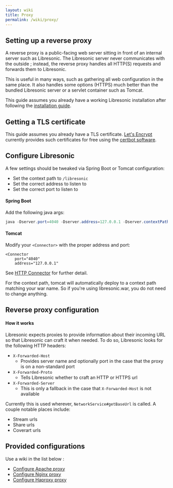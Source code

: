 ```yaml
---
layout: wiki
title: Proxy
permalink: /wiki/proxy/
---
```

## Setting up a reverse proxy

A reverse proxy is a public-facing web server sitting in front of an internal server such as Libresonic. The Libresonic server never communicates with the outside ; instead, the reverse proxy handles all HTTP(S) requests and forwards them to Libresonic.

This is useful in many ways, such as gathering all web configuration in the same place. It also handles some options (HTTPS) much better than the bundled Libresonic server or a servlet container such as Tomcat.

This guide assumes you already have a working Libresonic installation after following the [installation guide](/wiki/install).

## Getting a TLS certificate

This guide assumes you already have a TLS certificate. [Let's Encrypt](https://letsencrypt.org/getting-started/) currently provides such certificates for free using the [certbot software](https://certbot.eff.org/).

## Configure Libresonic

A few settings should be tweaked via Spring Boot or Tomcat
configuration:

  - Set the context path to `/libresonic`
  - Set the correct address to listen to
  - Set the correct port to listen to

#### Spring Boot

Add the following java args:

```java
java -Dserver.port=4040 -Dserver.address=127.0.0.1 -Dserver.contextPath=/libresonic -jar libresonic.war
```

#### Tomcat
Modify your `<Connector>` with the proper address and port:

```
<Connector
    port="4040"
    address="127.0.0.1"
```

See [HTTP Connector](https://tomcat.apache.org/tomcat-8.0-doc/config/http.html) for further detail.

For the context path, tomcat will automatically deploy to a context path matching your war name. So if you're using libresonic.war, you do not need to change anything.

## Reverse proxy configuration

#### How it works

Libresonic expects proxies to provide information about their incoming URL so that Libresonic can craft it when needed.
To do so, Libresonic looks for the following HTTP headers:

 - `X-Forwarded-Host`
   - Provides server name and optionally port in the case that the proxy is on a non-standard port
 - `X-Forwarded-Proto`
   - Tells Libresonic whether to craft an HTTP or HTTPS url
 - `X-Forwarded-Server`
   - This is only a fallback in the case that `X-Forwarded-Host` is not available

Currently this is used wherever, `NetworkService#getBaseUrl` is called. A couple notable places include:

- Stream urls
- Share urls
- Coverart urls

## Provided configurations

Use a wiki in the list below :
* [Configure Apache proxy](/wiki/proxy/apache)
* [Configure Nginx proxy](/wiki/proxy/nginx)
* [Configure Haproxy proxy](/wiki/proxy/haproxy)
